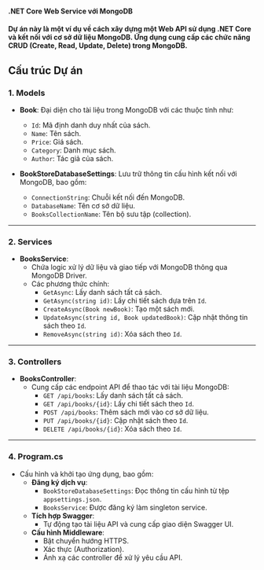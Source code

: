 #### .NET Core Web Service với MongoDB 
#### Dự án này là một ví dụ về cách xây dựng một Web API sử dụng **.NET Core** và kết nối với cơ sở dữ liệu **MongoDB**. Ứng dụng cung cấp các chức năng CRUD (Create, Read, Update, Delete) trong MongoDB.  
## Cấu trúc Dự án

### 1. **Models**
- **Book**: Đại diện cho tài liệu trong MongoDB với các thuộc tính như:
  - `Id`: Mã định danh duy nhất của sách.
  - `Name`: Tên sách.
  - `Price`: Giá sách.
  - `Category`: Danh mục sách.
  - `Author`: Tác giả của sách.
  
- **BookStoreDatabaseSettings**: Lưu trữ thông tin cấu hình kết nối với MongoDB, bao gồm:
  - `ConnectionString`: Chuỗi kết nối đến MongoDB.
  - `DatabaseName`: Tên cơ sở dữ liệu.
  - `BooksCollectionName`: Tên bộ sưu tập (collection).

---

### 2. **Services**
- **BooksService**:
  - Chứa logic xử lý dữ liệu và giao tiếp với MongoDB thông qua MongoDB Driver.
  - Các phương thức chính:
    - `GetAsync`: Lấy danh sách tất cả sách.
    - `GetAsync(string id)`: Lấy chi tiết sách dựa trên `Id`.
    - `CreateAsync(Book newBook)`: Tạo một sách mới.
    - `UpdateAsync(string id, Book updatedBook)`: Cập nhật thông tin sách theo `Id`.
    - `RemoveAsync(string id)`: Xóa sách theo `Id`.

---

### 3. **Controllers**
- **BooksController**:
  - Cung cấp các endpoint API để thao tác với tài liệu MongoDB:
    - `GET /api/books`: Lấy danh sách tất cả sách.
    - `GET /api/books/{id}`: Lấy chi tiết sách theo `Id`.
    - `POST /api/books`: Thêm sách mới vào cơ sở dữ liệu.
    - `PUT /api/books/{id}`: Cập nhật sách theo `Id`.
    - `DELETE /api/books/{id}`: Xóa sách theo `Id`.

---

### 4. **Program.cs**
- Cấu hình và khởi tạo ứng dụng, bao gồm:
  - **Đăng ký dịch vụ**:
    - `BookStoreDatabaseSettings`: Đọc thông tin cấu hình từ tệp `appsettings.json`.
    - `BooksService`: Được đăng ký làm singleton service.
  - **Tích hợp Swagger**:
    - Tự động tạo tài liệu API và cung cấp giao diện Swagger UI.
  - **Cấu hình Middleware**:
    - Bật chuyển hướng HTTPS.
    - Xác thực (Authorization).
    - Ánh xạ các controller để xử lý yêu cầu API.
